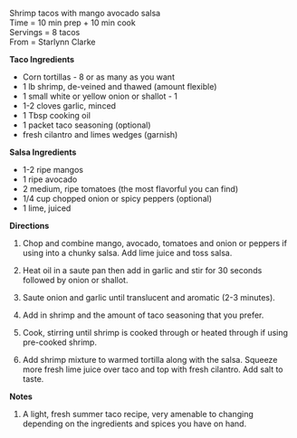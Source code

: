 Shrimp tacos with mango avocado salsa \
Time = 10 min prep + 10 min cook \
Servings =  8 tacos \
From = Starlynn Clarke

**Taco Ingredients**

- Corn tortillas - 8 or as many as you want
- 1 lb shrimp, de-veined and thawed (amount flexible)
- 1 small white or yellow onion or shallot - 1
- 1-2 cloves garlic, minced
- 1 Tbsp cooking oil
- 1 packet taco seasoning (optional)
- fresh cilantro and limes wedges (garnish)

**Salsa Ingredients**
- 1-2 ripe mangos
- 1 ripe avocado
- 2 medium, ripe tomatoes (the most flavorful you can find)
- 1/4 cup chopped onion or spicy peppers (optional)
- 1 lime, juiced

**Directions**

1. Chop and combine mango, avocado, tomatoes and onion or peppers if using into a chunky salsa. Add lime juice and toss salsa.

2. Heat oil in a saute pan then add in garlic and stir for 30 seconds followed by onion or shallot.

3. Saute onion and garlic until translucent and aromatic (2-3 minutes). 

4. Add in shrimp and the amount of taco seasoning that you prefer.

5. Cook, stirring until shrimp is cooked through or heated through if using pre-cooked shrimp.

6. Add shrimp mixture to warmed tortilla along with the salsa. Squeeze more fresh lime juice over taco and top with fresh cilantro. Add salt to taste.


**Notes**

1. A light, fresh summer taco recipe, very amenable to changing depending on the ingredients and spices you have on hand.  